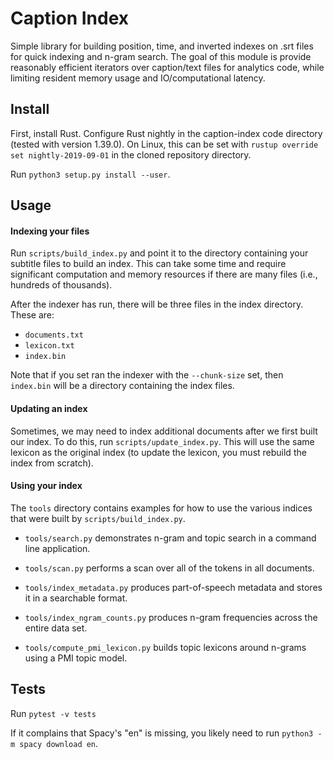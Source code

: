 # Caption Index

Simple library for building position, time, and inverted indexes on .srt files
for quick indexing and n-gram search. The goal of this module is provide
reasonably efficient iterators over caption/text files for analytics code,
while limiting resident memory usage and IO/computational latency.

## Install

First, install Rust. Configure Rust nightly in the caption-index
code directory (tested with version 1.39.0). On Linux, this can be set with
`rustup override set nightly-2019-09-01` in the cloned repository directory.

Run `python3 setup.py install --user`.

## Usage

#### Indexing your files

Run `scripts/build_index.py` and point it to the directory containing your
subtitle files to build an index. This can take some time and require
significant computation and memory resources if there are many files
(i.e., hundreds of thousands).

After the indexer has run, there will be three files in the index directory.
These are:
  - `documents.txt`
  - `lexicon.txt`
  - `index.bin`

Note that if you set ran the indexer with the `--chunk-size` set, then
`index.bin` will be a directory containing the index files.

#### Updating an index

Sometimes, we may need to index additional documents after we first built our
index. To do this, run `scripts/update_index.py`. This will use the same
lexicon as the original index (to update the lexicon, you must rebuild the
index from scratch).

#### Using your index

The `tools` directory contains examples for how to use the various indices
that were built by `scripts/build_index.py`.

- `tools/search.py` demonstrates n-gram and topic search in a command line
  application.

- `tools/scan.py` performs a scan over all of the tokens in all documents.

- `tools/index_metadata.py` produces part-of-speech metadata and stores it
  in a searchable format.

- `tools/index_ngram_counts.py` produces n-gram frequencies across the entire
  data set.

- `tools/compute_pmi_lexicon.py` builds topic lexicons around n-grams using a
  PMI topic model.

## Tests

Run `pytest -v tests`

If it complains that Spacy's "en" is missing, you likely need to run 
`python3 -m spacy download en`.
